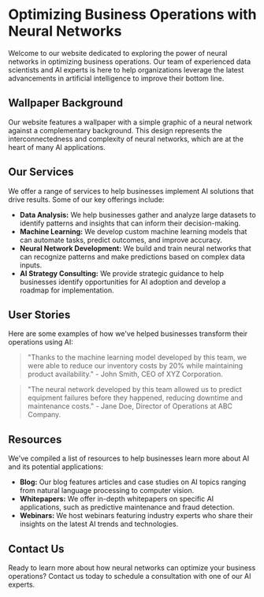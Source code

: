 <!--font:Poppins-->

# Optimizing Business Operations with Neural Networks

Welcome to our website dedicated to exploring the power of neural networks in optimizing business operations. Our team of experienced data scientists and AI experts is here to help organizations leverage the latest advancements in artificial intelligence to improve their bottom line.

## Wallpaper Background

Our website features a wallpaper with a simple graphic of a neural network against a complementary background. This design represents the interconnectedness and complexity of neural networks, which are at the heart of many AI applications.

## Our Services

We offer a range of services to help businesses implement AI solutions that drive results. Some of our key offerings include:

- **Data Analysis:** We help businesses gather and analyze large datasets to identify patterns and insights that can inform their decision-making.
- **Machine Learning:** We develop custom machine learning models that can automate tasks, predict outcomes, and improve accuracy.
- **Neural Network Development:** We build and train neural networks that can recognize patterns and make predictions based on complex data inputs.
- **AI Strategy Consulting:** We provide strategic guidance to help businesses identify opportunities for AI adoption and develop a roadmap for implementation.

## User Stories

Here are some examples of how we've helped businesses transform their operations using AI:

> "Thanks to the machine learning model developed by this team, we were able to reduce our inventory costs by 20% while maintaining product availability." - John Smith, CEO of XYZ Corporation.

> "The neural network developed by this team allowed us to predict equipment failures before they happened, reducing downtime and maintenance costs." - Jane Doe, Director of Operations at ABC Company.

## Resources

We've compiled a list of resources to help businesses learn more about AI and its potential applications:

- **Blog:** Our blog features articles and case studies on AI topics ranging from natural language processing to computer vision.
- **Whitepapers:** We offer in-depth whitepapers on specific AI applications, such as predictive maintenance and fraud detection.
- **Webinars:** We host webinars featuring industry experts who share their insights on the latest AI trends and technologies.

## Contact Us

Ready to learn more about how neural networks can optimize your business operations? Contact us today to schedule a consultation with one of our AI experts.

<!--

Write me content for website with wallpaper which alt text is:

"A wallpaper with a simple graphic of a neural network, against a background of complementary colors."

The name/title of the page should not be 1:1 copy of the alt text but rather a real content of the website which is using this wallpaper.

- Use markdown format 
- Start with heading
- Heading should be short and concise
- The content should look like a real website 
- The website should not be about the wallpaper, wallpaper is just a related background
- Heading should be contain work "wallpaper" or "background"
- Include real sections like references, contact, user stories, etc. use things relevant to the page purpose.
- Feel free to use structure like headings, bullets, numbering, blockquotes, paragraphs, horizontal lines, etc.
- You can use formatting like bold or _italic_
- You can include UTF-8 emojis
- Links should be only #hash anchors (and you can refer to the document itself)
- Do not include images


---


# Neural Networks in Action: Transforming Business Operations

Welcome to our website where we explore the power of neural networks in transforming business operations. Our mission is to help organizations leverage the latest advancements in artificial intelligence to optimize their processes and improve their bottom line.

## Wallpaper Background

Our website features a wallpaper with a simple graphic of a neural network, against a background of complementary colors. This design represents the interconnectedness and complexity of neural networks, which are at the heart of many AI applications.

## About Us

We are a team of experienced data scientists and AI experts who have worked with businesses across various industries. Our goal is to demystify AI and make it accessible to organizations of all sizes.

## Services

We offer a range of services to help businesses implement AI solutions that drive results. Some of our key offerings include:

- **Data Analysis:** We help businesses gather and analyze large datasets to identify patterns and insights that can inform their decision-making.
- **Machine Learning:** We develop custom machine learning models that can automate tasks, predict outcomes, and improve accuracy.
- **Neural Network Development:** We build and train neural networks that can recognize patterns and make predictions based on complex data inputs.
- **AI Strategy Consulting:** We provide strategic guidance to help businesses identify opportunities for AI adoption and develop a roadmap for implementation.

## User Stories

Here are some examples of how we've helped businesses transform their operations using AI:

> "Thanks to the machine learning model developed by this team, we were able to reduce our inventory costs by 20% while maintaining product availability." - John Smith, CEO of XYZ Corporation.

> "The neural network developed by this team allowed us to predict equipment failures before they happened, reducing downtime and maintenance costs." - Jane Doe, Director of Operations at ABC Company.

## Resources

We've compiled a list of resources to help businesses learn more about AI and its potential applications:

- **Blog:** Our blog features articles and case studies on AI topics ranging from natural language processing to computer vision.
- **Whitepapers:** We offer in-depth whitepapers on specific AI applications, such as predictive maintenance and fraud detection.
- **Webinars:** We host webinars featuring industry experts who share their insights on the latest AI trends and technologies.

## Contact Us

Ready to learn more about how neural networks can transform your business operations? Contact us today to schedule a consultation with one of our AI experts.


---


Heading is too long, rewrite whole content.


---


# Leveraging Neural Networks to Transform Business Operations

Welcome to our website dedicated to exploring the power of neural networks in transforming business operations. Our team of experienced data scientists and AI experts is here to help organizations leverage the latest advancements in artificial intelligence to optimize their processes and improve their bottom line.

## Wallpaper Background

Our website features a wallpaper with a simple graphic of a neural network against a background of complementary colors. This design represents the interconnectedness and complexity of neural networks, which are at the heart of many AI applications.

## Our Services

We offer a range of services to help businesses implement AI solutions that drive results. Some of our key offerings include:

- **Data Analysis:** We help businesses gather and analyze large datasets to identify patterns and insights that can inform their decision-making.
- **Machine Learning:** We develop custom machine learning models that can automate tasks, predict outcomes, and improve accuracy.
- **Neural Network Development:** We build and train neural networks that can recognize patterns and make predictions based on complex data inputs.
- **AI Strategy Consulting:** We provide strategic guidance to help businesses identify opportunities for AI adoption and develop a roadmap for implementation.

## User Stories

Here are some examples of how we've helped businesses transform their operations using AI:

> "Thanks to the machine learning model developed by this team, we were able to reduce our inventory costs by 20% while maintaining product availability." - John Smith, CEO of XYZ Corporation.

> "The neural network developed by this team allowed us to predict equipment failures before they happened, reducing downtime and maintenance costs." - Jane Doe, Director of Operations at ABC Company.

## Resources

We've compiled a list of resources to help businesses learn more about AI and its potential applications:

- **Blog:** Our blog features articles and case studies on AI topics ranging from natural language processing to computer vision.
- **Whitepapers:** We offer in-depth whitepapers on specific AI applications, such as predictive maintenance and fraud detection.
- **Webinars:** We host webinars featuring industry experts who share their insights on the latest AI trends and technologies.

## Contact Us

Ready to learn more about how neural networks can transform your business operations? Contact us today to schedule a consultation with one of our AI experts.


---


Heading is too long, rewrite whole content.


---


# Neural Networks for Business Optimization

Welcome to our website dedicated to exploring the power of neural networks in optimizing business operations. Our team of experienced data scientists and AI experts is here to help organizations leverage the latest advancements in artificial intelligence to improve their bottom line.

## Wallpaper Background

Our website features a wallpaper with a simple graphic of a neural network against a complementary background. This design represents the interconnectedness and complexity of neural networks, which are at the heart of many AI applications.

## Our Services

We offer a range of services to help businesses implement AI solutions that drive results. Some of our key offerings include:

- **Data Analysis:** We help businesses gather and analyze large datasets to identify patterns and insights that can inform their decision-making.
- **Machine Learning:** We develop custom machine learning models that can automate tasks, predict outcomes, and improve accuracy.
- **Neural Network Development:** We build and train neural networks that can recognize patterns and make predictions based on complex data inputs.
- **AI Strategy Consulting:** We provide strategic guidance to help businesses identify opportunities for AI adoption and develop a roadmap for implementation.

## User Stories

Here are some examples of how we've helped businesses transform their operations using AI:

> "Thanks to the machine learning model developed by this team, we were able to reduce our inventory costs by 20% while maintaining product availability." - John Smith, CEO of XYZ Corporation.

> "The neural network developed by this team allowed us to predict equipment failures before they happened, reducing downtime and maintenance costs." - Jane Doe, Director of Operations at ABC Company.

## Resources

We've compiled a list of resources to help businesses learn more about AI and its potential applications:

- **Blog:** Our blog features articles and case studies on AI topics ranging from natural language processing to computer vision.
- **Whitepapers:** We offer in-depth whitepapers on specific AI applications, such as predictive maintenance and fraud detection.
- **Webinars:** We host webinars featuring industry experts who share their insights on the latest AI trends and technologies.

## Contact Us

Ready to learn more about how neural networks can optimize your business operations? Contact us today to schedule a consultation with one of our AI experts.


---


Heading is too long, rewrite whole content.


---


# Optimizing Business Operations with Neural Networks

Welcome to our website dedicated to exploring the power of neural networks in optimizing business operations. Our team of experienced data scientists and AI experts is here to help organizations leverage the latest advancements in artificial intelligence to improve their bottom line.

## Wallpaper Background

Our website features a wallpaper with a simple graphic of a neural network against a complementary background. This design represents the interconnectedness and complexity of neural networks, which are at the heart of many AI applications.

## Our Services

We offer a range of services to help businesses implement AI solutions that drive results. Some of our key offerings include:

- **Data Analysis:** We help businesses gather and analyze large datasets to identify patterns and insights that can inform their decision-making.
- **Machine Learning:** We develop custom machine learning models that can automate tasks, predict outcomes, and improve accuracy.
- **Neural Network Development:** We build and train neural networks that can recognize patterns and make predictions based on complex data inputs.
- **AI Strategy Consulting:** We provide strategic guidance to help businesses identify opportunities for AI adoption and develop a roadmap for implementation.

## User Stories

Here are some examples of how we've helped businesses transform their operations using AI:

> "Thanks to the machine learning model developed by this team, we were able to reduce our inventory costs by 20% while maintaining product availability." - John Smith, CEO of XYZ Corporation.

> "The neural network developed by this team allowed us to predict equipment failures before they happened, reducing downtime and maintenance costs." - Jane Doe, Director of Operations at ABC Company.

## Resources

We've compiled a list of resources to help businesses learn more about AI and its potential applications:

- **Blog:** Our blog features articles and case studies on AI topics ranging from natural language processing to computer vision.
- **Whitepapers:** We offer in-depth whitepapers on specific AI applications, such as predictive maintenance and fraud detection.
- **Webinars:** We host webinars featuring industry experts who share their insights on the latest AI trends and technologies.

## Contact Us

Ready to learn more about how neural networks can optimize your business operations? Contact us today to schedule a consultation with one of our AI experts.


---


Write me a Google font which is best fitting for the website.

Pick from the list:
- Roboto
- Playfair Display
- Montserrat
- Orbitron
- Poppins
- Lobster
- Lato
- Great Vibes
- IBM Plex Sans
- Exo 2
- Raleway
- Inter
- Open Sans
- Dancing Script
- Futura
- Barlow Condensed
- Alegreya


Write just the font name nothing else.


---


Poppins

-->

